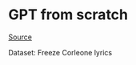 # GPT from scratch

[Source](https://www.youtube.com/watch?v=kCc8FmEb1nY)

Dataset: Freeze Corleone lyrics